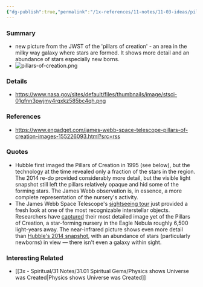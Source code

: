 ```yaml
---
{"dg-publish":true,"permalink":"/1x-references/11-notes/11-03-ideas/pillars-of-creation/"}
---
```



### Summary
- new picture from the JWST of the 'pillars of creation' - an area in the milky way galaxy where stars are formed. It shows more detail and an abundance of stars especially new borns.
- ![pillars-of-creation.png](/img/user/1x%20-%20References/11%20Notes/11.03%20Ideas/pillars-of-creation.png)

### Details
- https://www.nasa.gov/sites/default/files/thumbnails/image/stsci-01gfnn3pwjmy4rqxkz585bc4qh.png

### References
- https://www.engadget.com/james-webb-space-telescope-pillars-of-creation-images-155226093.html?src=rss

### Quotes
- Hubble first imaged the Pillars of Creation in 1995 (see below), but the technology at the time revealed only a fraction of the stars in the region. The 2014 re-do provided considerably more detail, but the visible light snapshot still left the pillars relatively opaque and hid some of the forming stars. The James Webb observation is, in essence, a more complete representation of the nursery's activity.
- The James Webb Space Telescope's [sightseeing tour](https://www.engadget.com/james-webb-telescope-dust-rings-fingerprint-190504880.html) just provided a fresh look at one of the most recognizable interstellar objects. Researchers have [captured](https://www.nasa.gov/feature/goddard/2022/nasa-s-webb-takes-star-filled-portrait-of-pillars-of-creation) their most detailed image yet of the Pillars of Creation, a star-forming nursery in the Eagle Nebula roughly 6,500 light-years away. The near-infrared picture shows even more detail than [Hubble's 2014 snapshot](https://www.engadget.com/2015-01-08-big-picture-pillars-of-creation-hubble.html), with an abundance of stars (particularly newborns) in view — there isn't even a galaxy within sight.

### Interesting Related
- [[3x - Spiritual/31 Notes/31.01 Spiritual Gems/Physics shows Universe was Created\|Physics shows Universe was Created]]